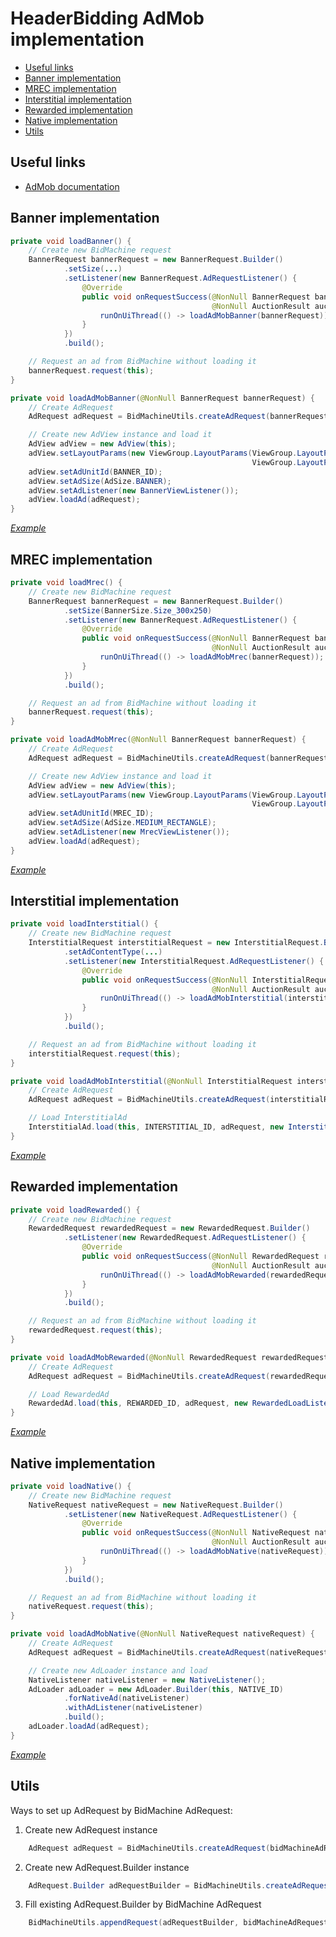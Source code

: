 # HeaderBidding AdMob implementation

* [Useful links](#useful-links)
* [Banner implementation](#banner-implementation)
* [MREC implementation](#mrec-implementation)
* [Interstitial implementation](#interstitial-implementation)
* [Rewarded implementation](#rewarded-implementation)
* [Native implementation](#native-implementation)
* [Utils](#utils)

## Useful links
* [AdMob documentation](https://developers.google.com/admob/android/quick-start)

## Banner implementation
```java
private void loadBanner() {
    // Create new BidMachine request
    BannerRequest bannerRequest = new BannerRequest.Builder()
            .setSize(...)
            .setListener(new BannerRequest.AdRequestListener() {
                @Override
                public void onRequestSuccess(@NonNull BannerRequest bannerRequest,
                                             @NonNull AuctionResult auctionResult) {
                    runOnUiThread(() -> loadAdMobBanner(bannerRequest));
                }
            })
            .build();

    // Request an ad from BidMachine without loading it
    bannerRequest.request(this);
}

private void loadAdMobBanner(@NonNull BannerRequest bannerRequest) {
    // Create AdRequest
    AdRequest adRequest = BidMachineUtils.createAdRequest(bannerRequest);

    // Create new AdView instance and load it
    AdView adView = new AdView(this);
    adView.setLayoutParams(new ViewGroup.LayoutParams(ViewGroup.LayoutParams.MATCH_PARENT,
                                                      ViewGroup.LayoutParams.MATCH_PARENT));
    adView.setAdUnitId(BANNER_ID);
    adView.setAdSize(AdSize.BANNER);
    adView.setAdListener(new BannerViewListener());
    adView.loadAd(adRequest);
}
```
[*Example*](src/main/java/io/bidmachine/examples/BidMachineAdMobFetchActivity.java#L148)

## MREC implementation
```java
private void loadMrec() {
    // Create new BidMachine request
    BannerRequest bannerRequest = new BannerRequest.Builder()
            .setSize(BannerSize.Size_300x250)
            .setListener(new BannerRequest.AdRequestListener() {
                @Override
                public void onRequestSuccess(@NonNull BannerRequest bannerRequest,
                                             @NonNull AuctionResult auctionResult) {
                    runOnUiThread(() -> loadAdMobMrec(bannerRequest));
                }
            })
            .build();

    // Request an ad from BidMachine without loading it
    bannerRequest.request(this);
}

private void loadAdMobMrec(@NonNull BannerRequest bannerRequest) {
    // Create AdRequest
    AdRequest adRequest = BidMachineUtils.createAdRequest(bannerRequest);

    // Create new AdView instance and load it
    AdView adView = new AdView(this);
    adView.setLayoutParams(new ViewGroup.LayoutParams(ViewGroup.LayoutParams.MATCH_PARENT,
                                                      ViewGroup.LayoutParams.MATCH_PARENT));
    adView.setAdUnitId(MREC_ID);
    adView.setAdSize(AdSize.MEDIUM_RECTANGLE);
    adView.setAdListener(new MrecViewListener());
    adView.loadAd(adRequest);
}
```
[*Example*](src/main/java/io/bidmachine/examples/BidMachineAdMobFetchActivity.java#L239)

## Interstitial implementation
```java
private void loadInterstitial() {
    // Create new BidMachine request
    InterstitialRequest interstitialRequest = new InterstitialRequest.Builder()
            .setAdContentType(...)
            .setListener(new InterstitialRequest.AdRequestListener() {
                @Override
                public void onRequestSuccess(@NonNull InterstitialRequest interstitialRequest,
                                             @NonNull AuctionResult auctionResult) {
                    runOnUiThread(() -> loadAdMobInterstitial(interstitialRequest));
                }
            })
            .build();

    // Request an ad from BidMachine without loading it
    interstitialRequest.request(this);
}

private void loadAdMobInterstitial(@NonNull InterstitialRequest interstitialRequest) {
    // Create AdRequest
    AdRequest adRequest = BidMachineUtils.createAdRequest(interstitialRequest);

    // Load InterstitialAd
    InterstitialAd.load(this, INTERSTITIAL_ID, adRequest, new InterstitialLoadListener());
}
```
[*Example*](src/main/java/io/bidmachine/examples/BidMachineAdMobFetchActivity.java#L330)

## Rewarded implementation
```java
private void loadRewarded() {
    // Create new BidMachine request
    RewardedRequest rewardedRequest = new RewardedRequest.Builder()
            .setListener(new RewardedRequest.AdRequestListener() {
                @Override
                public void onRequestSuccess(@NonNull RewardedRequest rewardedRequest,
                                             @NonNull AuctionResult auctionResult) {
                    runOnUiThread(() -> loadAdMobRewarded(rewardedRequest));
                }
            })
            .build();

    // Request an ad from BidMachine without loading it
    rewardedRequest.request(this);
}

private void loadAdMobRewarded(@NonNull RewardedRequest rewardedRequest) {
    // Create AdRequest
    AdRequest adRequest = BidMachineUtils.createAdRequest(rewardedRequest);

    // Load RewardedAd
    RewardedAd.load(this, REWARDED_ID, adRequest, new RewardedLoadListener());
}
```
[*Example*](src/main/java/io/bidmachine/examples/BidMachineAdMobFetchActivity.java#L413)

## Native implementation
```java
private void loadNative() {
    // Create new BidMachine request
    NativeRequest nativeRequest = new NativeRequest.Builder()
            .setListener(new NativeRequest.AdRequestListener() {
                @Override
                public void onRequestSuccess(@NonNull NativeRequest nativeRequest,
                                             @NonNull AuctionResult auctionResult) {
                    runOnUiThread(() -> loadAdMobNative(nativeRequest));
                }
            })
            .build();

    // Request an ad from BidMachine without loading it
    nativeRequest.request(this);
}

private void loadAdMobNative(@NonNull NativeRequest nativeRequest) {
    // Create AdRequest
    AdRequest adRequest = BidMachineUtils.createAdRequest(nativeRequest);

    // Create new AdLoader instance and load
    NativeListener nativeListener = new NativeListener();
    AdLoader adLoader = new AdLoader.Builder(this, NATIVE_ID)
            .forNativeAd(nativeListener)
            .withAdListener(nativeListener)
            .build();
    adLoader.loadAd(adRequest);
}
```
[*Example*](src/main/java/io/bidmachine/examples/BidMachineAdMobFetchActivity.java#L496)

## Utils
Ways to set up AdRequest by BidMachine AdRequest:
1. Create new AdRequest instance
```java
    AdRequest adRequest = BidMachineUtils.createAdRequest(bidMachineAdRequest);
```
2. Create new AdRequest.Builder instance
```java
    AdRequest.Builder adRequestBuilder = BidMachineUtils.createAdRequestBuilder(bidMachineAdRequest);
```
3. Fill existing AdRequest.Builder by BidMachine AdRequest
```java
    BidMachineUtils.appendRequest(adRequestBuilder, bidMachineAdRequest);
```